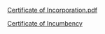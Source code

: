 [Certificate of Incorporation.pdf](./Certificate%20of%20Incorporation.pdf)


[Certificate of Incumbency](./Certificate%20of%20Incumbency.pdf)
